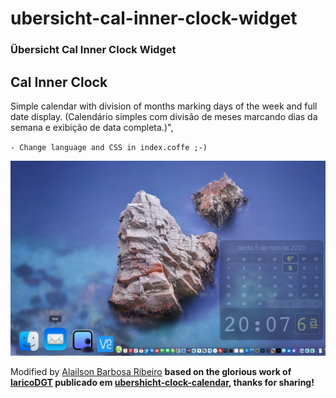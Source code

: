 # ubersicht-cal-inner-clock-widget

### Übersicht Cal Inner Clock Widget

## Cal Inner Clock

Simple calendar with division of months marking days of the week and full date display. (Calendário simples com divisão de meses marcando dias da semana e exibição de data completa.)",

`- Change language and CSS in index.coffe ;-)`

![OSX Desktop Sample](https://github.com/alailsonribeiro/ubersicht-cal-inner-clock-widget/blob/main/screenshot.png?raw=true)

Modified by [Alailson Barbosa Ribeiro](https://alailson.com.br) **based on the glorious work of [laricoDGT](https://github.com/laricoDGT) publicado em [ubershicht-clock-calendar](https://github.com/laricoDGT/ubershicht-clock-calendar), thanks for sharing!**

